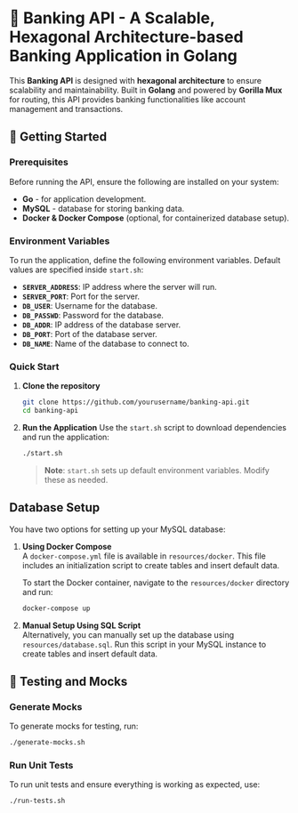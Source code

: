 
# 🏦 Banking API - A Scalable, Hexagonal Architecture-based Banking Application in Golang

This **Banking API** is designed with **hexagonal architecture** to ensure scalability and maintainability. Built in **Golang** and powered by **Gorilla Mux** for routing, this API provides banking functionalities like account management and transactions. 

## 🚀 Getting Started

### Prerequisites

Before running the API, ensure the following are installed on your system:

- **Go** - for application development.
- **MySQL** - database for storing banking data.
- **Docker & Docker Compose** (optional, for containerized database setup).

### Environment Variables

To run the application, define the following environment variables. Default values are specified inside `start.sh`:

- **`SERVER_ADDRESS`**: IP address where the server will run.
- **`SERVER_PORT`**: Port for the server.
- **`DB_USER`**: Username for the database.
- **`DB_PASSWD`**: Password for the database.
- **`DB_ADDR`**: IP address of the database server.
- **`DB_PORT`**: Port of the database server.
- **`DB_NAME`**: Name of the database to connect to.

### Quick Start

1. **Clone the repository**
   ```bash
   git clone https://github.com/yourusername/banking-api.git
   cd banking-api
   ```

2. **Run the Application**
   Use the `start.sh` script to download dependencies and run the application:
   ```bash
   ./start.sh
   ```

   > **Note**: `start.sh` sets up default environment variables. Modify these as needed.

## Database Setup

You have two options for setting up your MySQL database:

1. **Using Docker Compose**  
   A `docker-compose.yml` file is available in `resources/docker`. This file includes an initialization script to create tables and insert default data.

   To start the Docker container, navigate to the `resources/docker` directory and run:
   ```bash
   docker-compose up
   ```

2. **Manual Setup Using SQL Script**  
   Alternatively, you can manually set up the database using `resources/database.sql`. Run this script in your MySQL instance to create tables and insert default data.

## 🧪 Testing and Mocks

### Generate Mocks

To generate mocks for testing, run:
```bash
./generate-mocks.sh
```

### Run Unit Tests

To run unit tests and ensure everything is working as expected, use:
```bash
./run-tests.sh
```
